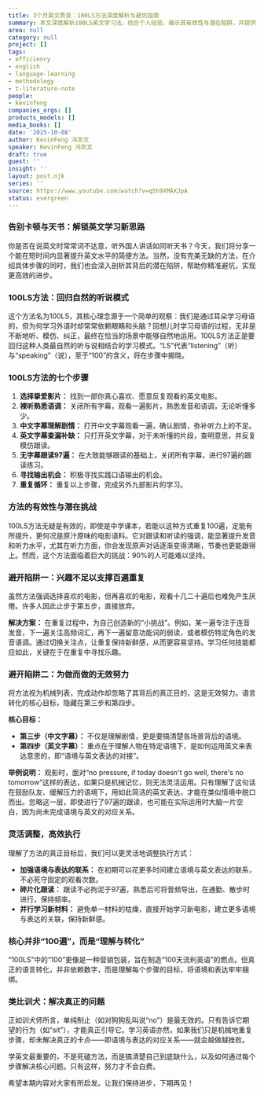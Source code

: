 ```yaml
---
title: 3个月英文质变：100LS方法深度解析与避坑指南
summary: 本文深度解析100LS英文学习法，结合个人经验，揭示其有效性与潜在陷阱，并提供创新性执行策略，助你高效突破语言瓶颈。
area: null
category: null
project: []
tags:
- efficiency
- english
- language-learning
- methodology
- t-literature-note
people:
- kevinfeng
companies_orgs: []
products_models: []
media_books: []
date: '2025-10-08'
author: KevinFeng 冯凯文
speaker: KevinFeng 冯凯文
draft: true
guest: ''
insight: ''
layout: post.njk
series: ''
source: https://www.youtube.com/watch?v=q5h9XMAXJpA
status: evergreen
---
```

### 告别卡顿与天书：解锁英文学习新思路

你是否在说英文时常常词不达意，听外国人讲话如同听天书？今天，我们将分享一个能在短时间内显著提升英文水平的简便方法。当然，没有完美无缺的方法，在介绍具体步骤的同时，我们也会深入剖析其背后的潜在陷阱，帮助你精准避坑，实现更高效的进步。

### 100LS方法：回归自然的听说模式

这个方法名为100LS，其核心理念源于一个简单的观察：我们是通过耳朵学习母语的，但为何学习外语时却常常依赖眼睛和头脑？回想儿时学习母语的过程，无非是不断地听、模仿、纠正，最终在恰当的场景中能够自然地运用。100LS方法正是要回归这种人类最自然的听与说相结合的学习模式。“LS”代表“listening”（听）与“speaking”（说），至于“100”的含义，将在步骤中揭晓。

### 100LS方法的七个步骤

1.  **选择挚爱影片：** 找到一部你真心喜欢、愿意反复观看的英文电影。
2.  **裸听熟悉语调：** 关闭所有字幕，观看一遍影片，熟悉发音和语调，无论听懂多少。
3.  **中文字幕理解剧情：** 打开中文字幕观看一遍，确认剧情，弥补听力上的不足。
4.  **英文字幕查漏补缺：** 只打开英文字幕，对于未听懂的片段，查明意思，并反复模仿跟读。
5.  **无字幕跟读97遍：** 在大致能够跟读的基础上，关闭所有字幕，进行97遍的跟读练习。
6.  **寻找输出机会：** 积极寻找实践口语输出的机会。
7.  **重复循环：** 重复以上步骤，完成另外九部影片的学习。

### 方法的有效性与潜在挑战

100LS方法无疑是有效的，即使是中学课本，若能以这种方式重复100遍，定能有所提升，更何况是原汁原味的电影语料。它对跟读和听读的强调，能显著提升发音和听力水平，尤其在听力方面，你会发现原声对话逐渐变得清晰，节奏也更能跟得上。然而，这个方法面临着巨大的挑战：90%的人可能难以坚持。

### 避开陷阱一：兴趣不足以支撑百遍重复

虽然方法强调选择喜欢的电影，但再喜欢的电影，观看十几二十遍后也难免产生厌倦。许多人因此止步于第五步，直接放弃。

**解决方案：** 在重复过程中，为自己创造新的“小挑战”。例如，某一遍专注于连音发音，下一遍关注高频词汇，再下一遍留意功能词的弱读，或者模仿特定角色的发音语调。通过切换关注点，让重复保持新鲜感，从而更容易坚持。学习任何技能都应如此，关键在于在重复中寻找乐趣。

### 避开陷阱二：为做而做的无效努力

将方法视为机械列表，完成动作却忽略了其背后的真正目的，这是无效努力。语言转化的核心目标，隐藏在第三步和第四步。

**核心目标：**
*   **第三步（中文字幕）：** 不仅是理解剧情，更是要搞清楚各场景背后的语境。
*   **第四步（英文字幕）：** 重点在于理解人物在特定语境下，是如何运用英文来表达意思的，即“语境与英文表达的对接”。

**举例说明：** 观影时，面对“no pressure, if today doesn't go well, there's no tomorrow”这样的表达，如果只是机械记忆，则无法灵活运用。只有理解了这句话在鼓励队友、缓解压力的语境下，用如此简洁的英文表达，才能在类似情境中脱口而出。忽略这一层，即使进行了97遍的跟读，也可能在实际运用时大脑一片空白，因为尚未完成语境与英文的对应关系。

### 灵活调整，高效执行

理解了方法的真正目标后，我们可以更灵活地调整执行方式：

*   **加强语境与表达的联系：** 在初期可以花更多时间建立语境与英文表达的联系，不必死守固定的观看次数。
*   **碎片化跟读：** 跟读不必拘泥于97遍，熟悉后可将音频导出，在通勤、散步时进行，保持频率。
*   **并行学习新材料：** 避免单一材料的枯燥，直接开始学习新电影，建立更多语境与表达的关联，保持新鲜感。

### 核心并非“100遍”，而是“理解与转化”

“100LS”中的“100”更像是一种营销包装，旨在制造“100天流利英语”的燃点。但真正的语言转化，并非依赖数字，而是理解每个步骤的目标，将语境和表达牢牢捆绑。

### 类比训犬：解决真正的问题

正如训犬师所言，单纯制止（如对狗狗乱叫说“no”）是最无效的。只有告诉它期望的行为（如“sit”），才能真正引导它。学习英语亦然，如果我们只是机械地重复步骤，却未解决真正的卡点——即语境与表达的对应关系——就会越做越挫败。

学英文最重要的，不是死磕方法，而是搞清楚自己到底缺什么，以及如何通过每个步骤解决核心问题。只有这样，努力才不会白费。

希望本期内容对大家有所启发。让我们保持进步，下期再见！